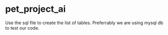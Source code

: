 # pet_project_ai

Use the sql file to create the list of tables.
Preferrably we are using mysql db to test our code.
